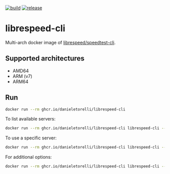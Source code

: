 [![build](https://img.shields.io/github/actions/workflow/status/danieletorelli/librespeed-cli/docker.yml?branch=master&style=for-the-badge)](https://github.com/danieletorelli/librespeed-cli/actions?query=workflow%3A%22Docker%22+branch%3Amaster)
[![release](https://img.shields.io/github/v/release/danieletorelli/librespeed-cli?style=for-the-badge)](https://github.com/danieletorelli/librespeed-cli/releases/latest)

# librespeed-cli

Multi-arch docker image of [librespeed/speedtest-cli](https://github.com/librespeed/speedtest-cli).

## Supported architectures

- AMD64
- ARM (v7)
- ARM64

## Run

```sh
docker run --rm ghcr.io/danieletorelli/librespeed-cli
```

To list available servers:

```sh
docker run --rm ghcr.io/danieletorelli/librespeed-cli librespeed-cli --list
```

To use a specific server:

```sh
docker run --rm ghcr.io/danieletorelli/librespeed-cli librespeed-cli --server NN
```

For additional options:

```sh
docker run --rm ghcr.io/danieletorelli/librespeed-cli librespeed-cli --help
```

